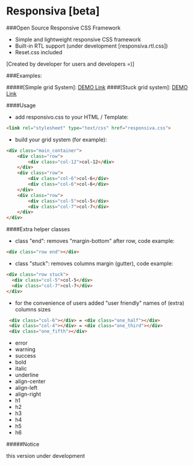 # Responsiva [beta]
###Open Source Responsive CSS Framework

- Simple and lightweight responsive CSS framework
- Built-in RTL support (under development [responsiva.rtl.css])
- Reset.css included

[Created by developer for users and developers =)]

###Examples:

#####[Simple grid System]: <a href="http://vol4ikman.github.io/responsiva/responsiva-simple" target="_blank">DEMO Link</a>
####[Stuck grid system]: <a href="http://vol4ikman.github.io/responsiva/responsiva-stuck-grid" target="_blank">DEMO Link</a>

####Usage

- add responsivo.css to your HTML / Template: 
```html
<link rel="stylesheet" type="text/css" href="responsiva.css">
```
- build your grid system (for example):
``` html
<div class="main_container">
	<div class="row">		
		<div class="col-12">col-12</div>
	</div>
	<div class="row">		
		<div class="col-6">col-6</div>
		<div class="col-6">col-6</div>
	</div>
	<div class="row">		
		<div class="col-5">col-5</div>
		<div class="col-7">col-7</div>
	</div>				
</div>
```

####Extra helper classes

- class "end": removes "margin-bottom" after row, code example:
```html
<div class="row end"></div>
```
- class "stuck": removes columns margin (gutter), code example:
```html
<div class="row stuck">
  <div class="col-5">col-5</div>
  <div class="col-7">col-7</div>
</div>
```
- for the convenience of users added "user friendly" names of (extra) columns sizes
```html
 <div class="col-6"></div> = <div class="one_half"></div>
 <div class="col-4"></div> = <div class="one_third"></div>
 <div class="one_fifth"></div> 
```
- error
- warning
- success
- bold
- italic
- underline
- align-center
- align-left
- align-right
- h1
- h2
- h3
- h4
- h5
- h6


#####Notice

this version under development
